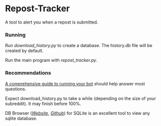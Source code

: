 # Repost-Tracker
A tool to alert you when a repost is submitted.

### Running
Run *download_history.py* to create a database. The history.db file will be created by default.

Run the main program with *repost_tracker.py*.

### Recommendations
[A comprehensive guide to running your bot](redd.it/3d3iss) should help answer most questions.

Expect download_history.py to take a while (depending on the size of your subreddit). It may finish before 100%.

DB Browser (*[Website](http://sqlitebrowser.org/)*, *[Github](https://github.com/sqlitebrowser/sqlitebrowser)*) for SQLite is an excellent tool to view any sqlite database.
